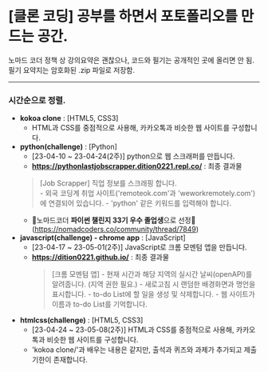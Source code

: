 # [클론 코딩] 공부를 하면서 포토폴리오를 만드는 공간.

노마드 코더 정책 상 강의요약은 괜찮으나, 코드와 필기는 공개적인 곳에 올리면 안 됨.  
필기 요약지는 암호화된 .zip 파일로 저장함.

---

### 시간순으로 정렬.  
- **kokoa clone** : [HTML5, CSS3]
    - HTML과 CSS를 중점적으로 사용해, 카카오톡과 비슷한 웹 사이트를 구성합니다.
- **python(challenge)** : [Python]
    - [23-04-10 ~ 23-04-24(2주)] python으로 웹 스크래퍼를 만듭니다.
    - **https://pythonlastjobscrapper.dition0221.repl.co/** : 최종 결과물
    > [Job Scrapper] 직업 정보를 스크래핑 합니다.  
        - 외국 코딩계 취업 사이트('remoteok.com'과 'weworkremotely.com')에 연결되어 있습니다.
        - 'python' 같은 키워드를 입력해야 합니다.
    - 🎉노마드코더 **파이썬 챌린지 33기 우수 졸업생**으로 선정🎉
        (https://nomadcoders.co/community/thread/7849)
- **javascript(challenge) - chrome app** : [JavaScript]
    - [23-04-17 ~ 23-05-01(2주)] JavaScript로 크롬 모멘텀 앱을 만듭니다.
    - **https://dition0221.github.io/** : 최종 결과물
        > [크롬 모멘텀 앱]
            - 현재 시간과 해당 지역의 실시간 날씨(openAPI)를 알려줍니다. (지역 권한 필요.)
            - 새로고침 시 랜덤한 배경화면과 명언을 표시합니다.
            - to-do List에 할 일을 생성 및 삭제합니다.
            - 웹 사이트가 이름과 to-do List를 기억합니다.
- **htmlcss(challenge)** : [HTML5, CSS3]
    - [23-04-24 ~ 23-05-08(2주)] HTML과 CSS를 중점적으로 사용해, 카카오톡과 비슷한 웹 사이트를 구성합니다.
    - 'kokoa clone/'과 배우는 내용은 같지만, 출석과 퀴즈와 과제가 추가되고 제출기한이 존재합니다.